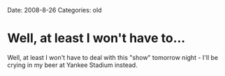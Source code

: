 Date: 2008-8-26
Categories: old

# Well, at least I won't have to...

Well, at least I won't have to deal with this "show" tomorrow night - I'll be crying in my beer at Yankee Stadium instead.

